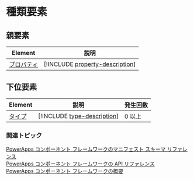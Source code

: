 # <a name="types-element"></a>種類要素


## <a name="parent-elements"></a>親要素

|Element|説明|
|--|--|
|[プロパティ](property.md)|[!INCLUDE [property-description](includes/property-description.md)]|

## <a name="child-elements"></a>下位要素

|Element|説明|発生回数|
|--|--|--|
|[タイプ](type.md)|[!INCLUDE [type-description](includes/type-description.md)]|0 以上|


### <a name="related-topics"></a>関連トピック

[PowerApps コンポーネント フレームワークのマニフェスト スキーマ リファレンス](index.md)<br/>
[PowerApps コンポーネント フレームワークの API リファレンス](../reference/index.md)<br/>
[PowerApps コンポーネント フレームワークの概要](../overview.md)